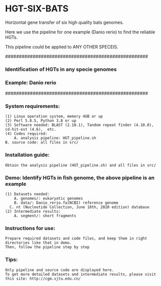 # HGT-SIX-BATS
Horizontal gene transfer of six high quality bats genomes.

Here we use the pipeline for one example (Danio rerio) to find the reliable HGTs.

This pipeline could be applied to ANY OTHER SPECEIS.

####################################################
### Identification of HGTs in any specie genomes ###
###         Example: Danio rerio                 ###
####################################################

### System requirements:
    (1) Linux operation system, memory 4GB or up
    (2) Perl 5.8.5, Python 3.8 or up
    (3) Software needed: BLAST (2.10.1), Tandom repeat finder (4.10.0), cd-hit-est (4.6),  etc.
    (4) Codes required:
    	A. analysis pipeline: HGT_pipeline.sh
	B. source code: all files in src/ 

### Installation guide:
    Obtain the analysis pipeline (HGT_pipeline.sh) and all files in src/

### Demo: Identify HGTs in fish genome, the above pipeline is an example
    (1) Datasets needed:
        A. genomes/: eukaryotic genomes
    	B. data/: Danio_rerio.fa(NCBI) reference genome
      C. nt (Nucleotide Collection, June 18th, 2020 edition) database 
    (2) Intermediate results:
    	A. segment/: short fragments

### Instructions for use:
    Prepare required datasets and code files, and keep them in right directories like that in demo.
    Then, follow the pipeline step by step

### Tips:
    Only pipeline and source code are displayed here.
    To get more detailed datasets and intermediate results, please visit this site: http://cgm.sjtu.edu.cn/
